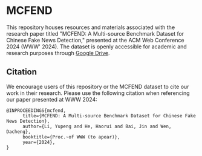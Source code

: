 # MCFEND
This repository houses resources and materials associated with the research paper titled "MCFEND: A Multi-source Benchmark Dataset for Chinese Fake News Detection," presented at the ACM Web Conference 2024 (WWW' 2024). The dataset is openly accessible for academic and research purposes through [Google Drive](https://drive.google.com/drive/folders/1tflhQTkMT_gTTwEw3ESfKS7Sr5w__5u5?usp=sharing).


## Citation
We encourage users of this repository or the MCFEND dataset to cite our work in their research. Please use the following citation when referencing our paper presented at WWW 2024:

```
@INPROCEEDINGS{mcfend,
      title={MCFEND: A Multi-source Benchmark Dataset for Chinese Fake News Detection}, 
      author={Li, Yupeng and He, Haorui and Bai, Jin and Wen, Dacheng},
      booktitle={Proc.~of WWW (to apear)}, 
      year={2024},
}
```

